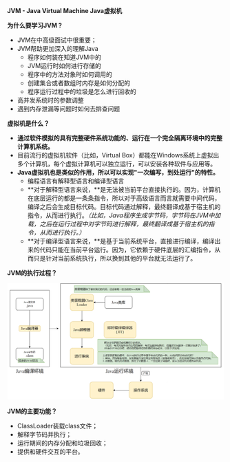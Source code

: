 **JVM - Java Virtual Machine Java虚拟机**

**为什么要学习JVM ?**

- JVM在中高级面试中很重要；
- JVM帮助更加深入的理解Java
  - 程序如何装在知道JVM中的
  - JVM运行时如何进行存储的
  - 程序中的方法对象时如何调用的
  - 创建集合或者数组时内存是如何分配的
  - 程序运行过程中的垃圾是怎么进行回收的
- 高并发系统时的参数调整
- 遇到内存泄漏等问题时如何去排查问题

**虚拟机是什么？**

- **通过软件模拟的具有完整硬件系统功能的、运行在一个完全隔离环境中的完整计算机系统。**
- 目前流行的虚拟机软件（比如，Virtual Box）都能在Windows系统上虚拟出多个计算机，每个虚拟计算机可以独立运行，可以安装各种软件与应用等。
- **Java虚拟机也是类似的作用，所以可以实现"一次编写，到处运行"的特性。**
  - 编程语言有解释型语言和编译型语言
  - **对于解释型语言来说，**是无法被当前平台直接执行的。因为，计算机在底层运行的都是一条条指令，所以对于高级语言而言就需要中间代码，编译之后会生成目标代码。目标代码通过解释，最终翻译成基于宿主机的指令，从而进行执行。*（比如，Java程序生成字节码，字节码在JVM中加载，之后在运行过程中对字节码进行解释，最终翻译成基于宿主机的指令，从而进行执行。）*
  - **对于编译型语言来说，**是基于当前系统平台，直接进行编译，编译出来的代码只能在当前平台运行。因为，它依赖于硬件底层的汇编指令，从而只是针对当前系统执行，所以换到其他的平台就无法运行了。

**JVM的执行过程？**

![image-20230106231935753](image-20230106231935753.png)

**JVM的主要功能？**

- ClassLoader装载class文件；
- 解释字节码并执行；
- 运行期间的内存分配和垃圾回收；
- 提供和硬件交互的平台。